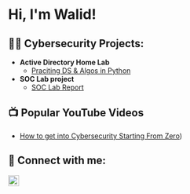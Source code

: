 <h1>Hi, I'm Walid! </h1>

<h2>👨‍💻 Cybersecurity Projects:</h2>

- <b>Active Directory Home Lab</b>
  - [Praciting DS & Algos in Python](https://github.com/joshmadakor1/Algorithms-Practice)
- <b>SOC Lab project</b>
  - [SOC Lab Report](https://github.com/walidwxw/walidwxw/blob/main/Rapport%20SOC.pdf)


<h2>📺 Popular YouTube Videos</h2>

- [How to get into Cybersecurity Starting From Zero](https://youtu.be/VXxH4n684HE?si=VE8VilDW7eL5ZJzD))


<h2> 🤳 Connect with me:</h2>

[<img align="left" alt="WalidAubouhan | LinkedIn" width="22px" src="https://cdn.jsdelivr.net/npm/simple-icons@v3/icons/linkedin.svg" />][linkedin]


[linkedin]: https://linkedin.com/in/walid-aubouhan-972727253/

<!--
**joshmadakor1/joshmadakor1** is a ✨ _special_ ✨ repository because its `README.md` (this file) appears on your GitHub profile.

Here are some ideas to get you started:

- 🔭 I’m currently working on ...
- 🌱 I’m currently learning ...
- 👯 I’m looking to collaborate on ...
- 🤔 I’m looking for help with ...
- 💬 Ask me about ...
- 📫 How to reach me: ...
- 😄 Pronouns: ...
- ⚡ Fun fact: ...
-->
